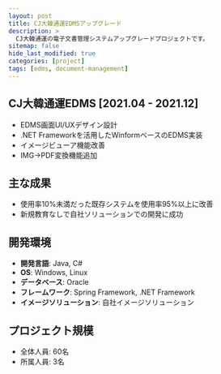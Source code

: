 ```yaml
---
layout: post
title: CJ大韓通運EDMSアップグレード
description: >
  CJ大韓通運の電子文書管理システムアップグレードプロジェクトです。
sitemap: false
hide_last_modified: true
categories: [project]
tags: [edms, document-management]
---
```


## CJ大韓通運EDMS [2021.04 - 2021.12]

- EDMS画面UI/UXデザイン設計
- .NET Frameworkを活用したWinformベースのEDMS実装
- イメージビューア機能改善
- IMG->PDF変換機能追加

## 主な成果
- 使用率10%未満だった既存システムを使用率95%以上に改善
- 新規教育なしで自社ソリューションでの開発に成功

## 開発環境
- **開発言語**: Java, C#
- **OS**: Windows, Linux
- **データベース**: Oracle
- **フレームワーク**: Spring Framework, .NET Framework
- **イメージソリューション**: 自社イメージソリューション

## プロジェクト規模
- 全体人員: 60名
- 所属人員: 3名 